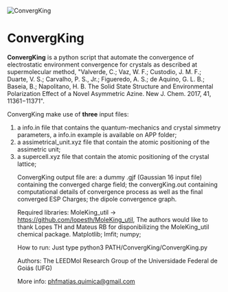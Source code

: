![ConvergKing](https://user-images.githubusercontent.com/71854729/165822220-36ace15b-dc87-4266-aeb5-4ee5680e9fdc.png)

# ConvergKing

**ConvergKing** is a python script that automate the convergence of electrostatic environment convergence for crystals as described at supermolecular method, "Valverde, C.; Vaz, W. F.; Custodio, J. M. F.; Duarte, V. S.; Carvalho, P. S., Jr.; Figueredo, A. S.; de Aquino, G. L. B.; Baseia, B.; Napolitano, H. B. The Solid State Structure and Environmental Polarization Effect of a Novel Asymmetric Azine. New J. Chem. 2017, 41, 11361−11371".

ConvergKing make use of **three** input files: 
    <ol>
    <li>a info.in file that contains the quantum-mechanics and crystal simmetry parameters, a info.in example is available on APP folder;</li>
    <li>a assimetrical_unit.xyz file that contain the atomic positioning of the assimetric unit;</li>
    <li>a supercell.xyz file that contain the atomic positioning of the crystal lattice;</li>
    </ok>

ConvergKing output file are:
    a dummy .gjf (Gaussian 16 input file) containing the converged charge field;
    the convergKing.out containing computational details of convergence process as well as the final converged ESP Charges;
    the dipole convergence graph.

Required libraries:
    MoleKing_util -> https://github.com/lopesth/MoleKing_util, The authors would like to thank Lopes TH and Mateus RB for disponibilizing the MoleKing_util chemical package. 
    Matplotlib;
    lmfit;
    numpy;

How to run:
    Just type python3 PATH/ConvergKing/ConvergKing.py

Authors: The LEEDMol Research Group of the Universidade Federal de Goiás (UFG)

More info:
    phfmatias.quimica@gmail.com
